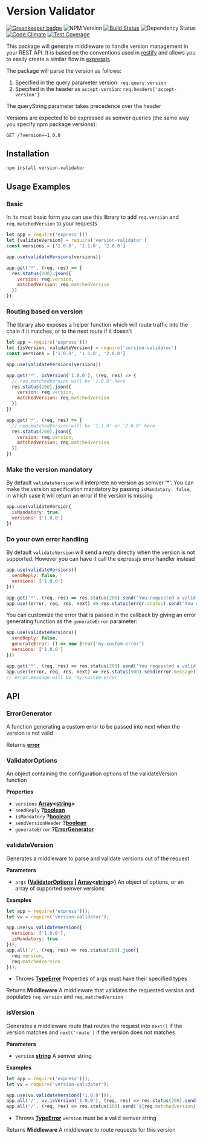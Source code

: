 # Version Validator
[![Greenkeeper badge](https://badges.greenkeeper.io/wdullaer/version-validator.svg)](https://greenkeeper.io/)
![NPM Version](https://img.shields.io/npm/v/version-validator.svg)
[![Build Status](https://travis-ci.org/wdullaer/sse-utils.svg?branch=master)](https://travis-ci.org/wdullaer/version-validator)
![Dependency Status](https://david-dm.org/wdullaer/version-validator.svg)
[![Code Climate](https://codeclimate.com/github/wdullaer/version-validator/badges/gpa.svg)](https://codeclimate.com/github/wdullaer/version-validator)
[![Test Coverage](https://codeclimate.com/github/wdullaer/version-validator/badges/coverage.svg)](https://codeclimate.com/github/wdullaer/version-validator/coverage)

This package will generate middleware to handle version management in your REST API.
It is based on the conventions used in [restify](https://restify.com) and allows you to easily create a similar flow in  [expressjs](https://expressjs.com).

The package will parse the version as follows:

1. Specified in the query parameter version: `req.query.version`
2. Specified in the header as `accept-version`: `req.headers['accept-version']`

The queryString parameter takes precedence over the header

Versions are expected to be expressed as semver queries (the same way you specify npm package versions):

```
GET /?version=~1.0.0
```

## Installation
```bash
npm install version-validator
```

## Usage Examples

### Basic
In its most basic form you can use this library to add `req.version` and `req.matchedVersion` to your requests

```javascript
let app = require('express')()
let {validateVersion} = require('version-validator')
const versions = ['1.0.0', '1.1.0', '2.0.0']

app.use(validateVersions(versions))

app.get('*', (req, res) => {
  res.status(200).json({
    version: req.version,
    matchedVersion: req.matchedVersion
  })
})
```

### Routing based on version
The library also exposes a helper function which will route traffic into the chain if it matches, or to the next route if it doesn't

```javascript
let app = require('express')()
let {isVersion, validateVersion} = require('version-validator')
const versions = ['1.0.0', '1.1.0', '2.0.0']

app.use(validateVersions(versions))

app.get('*', isVersion('1.0.0'), (req, res) => {
  // req.matchedVersion will be '1.0.0' here
  res.status(200).json({
    version: req.version,
    matchedVersion: req.matchedVersion
  })
})

app.get('*', (req, res) => {
  // req.matchedVersion will be '1.1.0' or '2.0.0' here
  res.status(200).json({
    version: req.version,
    matchedVersion: req.matchedVersion
  })
})
```

### Make the version mandatory
By default `validateVersion` will interprete no version as semver '\*'. You can make the version specification mandatory by passing `isMandatory: false`, in which case it will return an error if the version is missing

```javascript
app.use(validateVersion{
  isMandatory: true,
  versions: ['1.0.0']
})
```

### Do your own error handling
By default `validateVersion` will send a reply directly when the version is not supported. However you can have it call the expressjs error handler instead

```javascript
app.use(validateVersions({
  sendReply: false,
  versions: ['1.0.0']
}))

app.get('*', (req, res) => res.status(200).send('You requested a valid version'))
app.use((error, req, res, next) => res.status(error.status).send('You requested an invalid version'))
```

You can customize the error that is passed in the callback by giving an error generating function as the `generateError` parameter:

```javascript
app.use(validateVersions({
  sendReply: false,
  generateError: () => new Error('my-custom-error')
  versions: ['1.0.0']
}))

app.get('*', (req, res) => res.status(200).send('You requested a valid version'))
app.use((error, req, res, next) => res.status(500).send(error.message))
// error.message will be 'my-custom-error'
```

## API
### ErrorGenerator

A function generating a custom error to be passed into next when the version
is not valid

Returns **[error](https://developer.mozilla.org/en-US/docs/Web/JavaScript/Reference/Global_Objects/Error)**

### ValidatorOptions

An object containing the configuration options of the validateVersion function

**Properties**

-   `versions` **[Array](https://developer.mozilla.org/en-US/docs/Web/JavaScript/Reference/Global_Objects/Array)&lt;[string](https://developer.mozilla.org/en-US/docs/Web/JavaScript/Reference/Global_Objects/String)>**
-   `sendReply` **?[boolean](https://developer.mozilla.org/en-US/docs/Web/JavaScript/Reference/Global_Objects/Boolean)**
-   `isMandatory` **?[boolean](https://developer.mozilla.org/en-US/docs/Web/JavaScript/Reference/Global_Objects/Boolean)**
-   `sendVersionHeader` **?[boolean](https://developer.mozilla.org/en-US/docs/Web/JavaScript/Reference/Global_Objects/Boolean)**
-   `generateError` **?[ErrorGenerator](#errorgenerator)**

### validateVersion

Generates a middleware to parse and validate versions out of the request

**Parameters**

-   `args` **([ValidatorOptions](#validatoroptions) \| [Array](https://developer.mozilla.org/en-US/docs/Web/JavaScript/Reference/Global_Objects/Array)&lt;[string](https://developer.mozilla.org/en-US/docs/Web/JavaScript/Reference/Global_Objects/String)>)** An object of options, or an array of supported semver versions

**Examples**

```javascript
let app = require('express')();
let vv = require('version-validator');

app.use(vv.validateVersion({
  versions: ['1.0.0'],
  isMandatory: true
}));
app.all('/', (req, res) => res.status(200).json({
  req.version,
  req.matchedVersion
}));
```

-   Throws **[TypeError](https://developer.mozilla.org/en-US/docs/Web/JavaScript/Reference/Global_Objects/TypeError)** Properties of args must have their specified types

Returns **Middleware** A middleware that validates the requested version and populates `req.version` and `req.matchedVersion`

### isVersion

Generates a middleware route that routes the request into `next()` if the version
matches and `next('route')` if the version does not matches

**Parameters**

-   `version` **[string](https://developer.mozilla.org/en-US/docs/Web/JavaScript/Reference/Global_Objects/String)** A semver string

**Examples**

```javascript
let app = require('express')();
let vv = require('version-validator');

app.use(vv.validateVersion(['1.0.0']));
app.all('/', vv.isVersion('1.0.0'), (req, res) => res.status(200).send(`${req.matchedVersion} is 1.0.0`));
app.all('/', (req, res) => res.status(200).send(`${req.matchedVersion} is not 1.0.0`));
```

-   Throws **[TypeError](https://developer.mozilla.org/en-US/docs/Web/JavaScript/Reference/Global_Objects/TypeError)** `version` must be a valid semver string

Returns **Middleware** A middleware to route requests for this version
